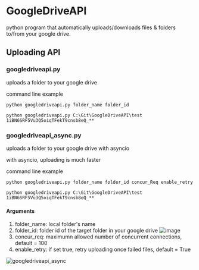 # GoogleDriveAPI

python program that automatically uploads/downloads files & folders to/from your google drive.

## Uploading API

### googledriveapi.py

uploads a folder to your google drive

command line example

```
python googledriveapi.py folder_name folder_id

python googledriveapi.py C:\Git\GoogleDriveAPI\test 1iBN6SRF5Vu3Q5oiqTFekT9cnsb8eQ_**
```


### googledriveapi_async.py

uploads a folder to your google drive with asyncio

with asyncio, uploading is much faster

command line example

```
python googledriveapi.py folder_name folder_id concur_Req enable_retry

python googledriveapi.py C:\Git\GoogleDriveAPI\test 1iBN6SRF5Vu3Q5oiqTFekT9cnsb8eQ_**
```

#### Arguments

1. folder_name: local folder's name
2. folder_id: folder id of the target folder in your google drive
![image](https://user-images.githubusercontent.com/55021961/174004565-f2a3df88-0e73-4da5-916d-b09bc94270b0.png)
3. concur_req: maximumn allowed number of concurrent connections, default = 100
4. enable_retry: if set true, retry uploading once failed files, default = True



![googledriveapi_async](https://user-images.githubusercontent.com/55021961/174006032-0f5c234c-6198-46e9-9840-ea1c2011baab.gif)




